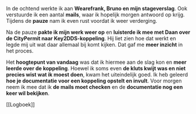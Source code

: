 In de ochtend werkte ik aan **Wearefrank, Bruno en mijn stageverslag**. Ook verstuurde ik een aantal **mails**, waar ik hopelijk morgen antwoord op krijg. Tijdens de **pauze** nam ik even rust voordat ik weer verderging.

Na de pauze **pakte ik mijn werk weer op** en **luisterde ik mee met Daan over de CityPermit naar Key2DDS-koppeling**. Hij liet zien hoe dat werkt en legde mij uit wat daar allemaal bij komt kijken. Dat gaf me **meer inzicht** in het proces.

Het **hoogtepunt van vandaag** was dat ik hiermee aan de slag kon en **meer leerde over de koppeling**. Hoewel ik soms even **de kluts kwijt was en niet precies wist wat ik moest doen**, kwam het uiteindelijk goed. Ik heb geleerd **hoe je documentatie voor een koppeling opstelt en invult**. Voor morgen neem ik mee dat ik **de mails moet checken** en de **documentatie nog een keer wil bekijken**.


[[Logboek]]


